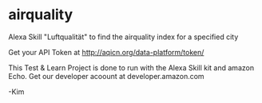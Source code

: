# airquality
Alexa Skill "Luftqualität" to find the airquality index for a specified city

Get your API Token at http://aqicn.org/data-platform/token/

This Test & Learn Project is done to run with the Alexa Skill kit and amazon Echo. Get our developer acoount at developer.amazon.com

-Kim 

